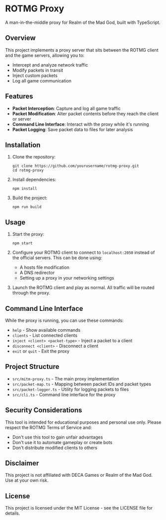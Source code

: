 # ROTMG Proxy

A man-in-the-middle proxy for Realm of the Mad God, built with TypeScript.

## Overview

This project implements a proxy server that sits between the ROTMG client and the game servers, allowing you to:

- Intercept and analyze network traffic
- Modify packets in transit
- Inject custom packets
- Log all game communication

## Features

- **Packet Interception**: Capture and log all game traffic
- **Packet Modification**: Alter packet contents before they reach the client or server
- **Command Line Interface**: Interact with the proxy while it's running
- **Packet Logging**: Save packet data to files for later analysis

## Installation

1. Clone the repository:
   ```
   git clone https://github.com/yourusername/rotmg-proxy.git
   cd rotmg-proxy
   ```

2. Install dependencies:
   ```
   npm install
   ```

3. Build the project:
   ```
   npm run build
   ```

## Usage

1. Start the proxy:
   ```
   npm start
   ```

2. Configure your ROTMG client to connect to `localhost:2050` instead of the official servers. This can be done using:
   - A hosts file modification
   - A DNS redirector
   - Setting up a proxy in your networking settings

3. Launch the ROTMG client and play as normal. All traffic will be routed through the proxy.

## Command Line Interface

While the proxy is running, you can use these commands:

- `help` - Show available commands
- `clients` - List connected clients
- `inject <client> <packet-type>` - Inject a packet to a client
- `disconnect <client>` - Disconnect a client
- `exit` or `quit` - Exit the proxy

## Project Structure

- `src/mitm-proxy.ts` - The main proxy implementation
- `src/packet-map.ts` - Mapping between packet IDs and packet types
- `src/packet-logger.ts` - Utility for logging packets to files
- `src/cli.ts` - Command line interface for the proxy

## Security Considerations

This tool is intended for educational purposes and personal use only. Please respect the ROTMG Terms of Service and:

- Don't use this tool to gain unfair advantages
- Don't use it to automate gameplay or create bots
- Don't distribute modified clients to others

## Disclaimer

This project is not affiliated with DECA Games or Realm of the Mad God. Use at your own risk.

## License

This project is licensed under the MIT License - see the LICENSE file for details.